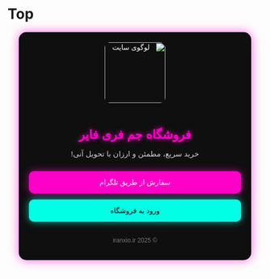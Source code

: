 # Top
<!-- لینک کتابخانه انیمیشن AOS -->
<link href="https://cdn.jsdelivr.net/npm/aos@2.3.4/dist/aos.css" rel="stylesheet" />
<script src="https://cdn.jsdelivr.net/npm/aos@2.3.4/dist/aos.js"></script>
<script>
  AOS.init();
</script>

<div style="direction: rtl; font-family: Tahoma, sans-serif; background: #0f0f0f; padding: 20px; color: white; border-radius: 15px; max-width: 420px; margin: auto; text-align: center; box-shadow: 0 0 20px #ff00c8a1;" data-aos="fade-up" data-aos-duration="1000">
  
  <img src="https://example.com/logo.png" alt="لوگوی سایت" style="width: 120px; border-radius: 10px; margin-bottom: 15px;" data-aos="zoom-in" data-aos-delay="200">
  
  <h2 style="font-size: 24px; margin-bottom: 10px; color: #ff00c8; text-shadow: 0 0 10px #ff00c8;" data-aos="fade-right" data-aos-delay="300">فروشگاه جم فری فایر</h2>
  
  <p style="color: #ccc; font-size: 15px; margin-bottom: 25px;" data-aos="fade-left" data-aos-delay="400">
    خرید سریع، مطمئن و ارزان با تحویل آنی!
  </p>
  
  <a href="https://t.me/your_channel" style="display: block; background: #ff00c8; color: white; padding: 14px; margin-bottom: 12px; border-radius: 10px; text-decoration: none; box-shadow: 0 0 15px #ff00c8b0; transition: 0.3s;" onmouseover="this.style.background='#e000b0'" onmouseout="this.style.background='#ff00c8'" data-aos="zoom-in" data-aos-delay="500">
    سفارش از طریق تلگرام
  </a>
  
  <a href="/shop" style="display: block; background: #00ffe5; color: black; padding: 14px; border-radius: 10px; text-decoration: none; box-shadow: 0 0 15px #00ffe5a8; transition: 0.3s;" onmouseover="this.style.background='#00d4b6'" onmouseout="this.style.background='#00ffe5'" data-aos="zoom-in" data-aos-delay="600">
    ورود به فروشگاه
  </a>
  
  <p style="font-size: 12px; color: #777; margin-top: 30px;" data-aos="fade-up" data-aos-delay="800">© 2025 iranxio.ir</p>
</div>